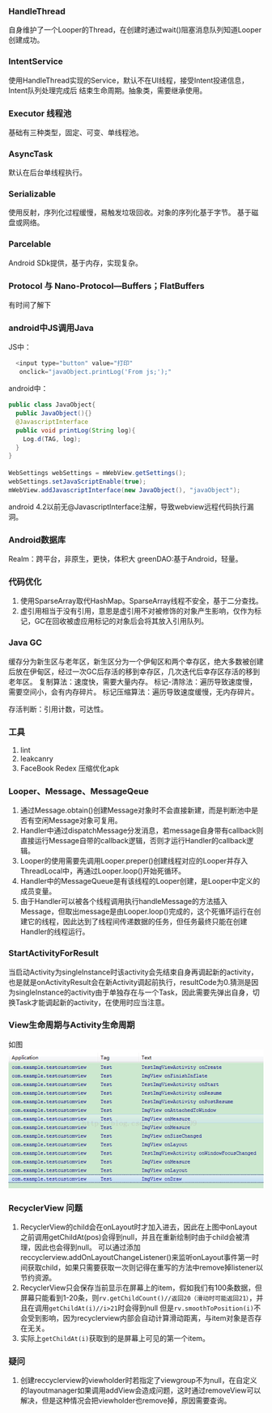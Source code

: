 ### HandleThread

自身维护了一个Looper的Thread，在创建时通过wait()阻塞消息队列知道Looper创建成功。

### IntentService
使用HandleThread实现的Service，默认不在UI线程，接受Intent投递信息，Intent队列处理完成后
结束生命周期。抽象类，需要继承使用。

### Executor 线程池
基础有三种类型，固定、可变、单线程池。

### AsyncTask
默认在后台单线程执行。

### Serializable
使用反射，序列化过程缓慢，易触发垃圾回收。对象的序列化基于字节。
基于磁盘或网络。

### Parcelable
Android SDk提供，基于内存，实现复杂。

### Protocol 与 Nano-Protocol—Buffers；FlatBuffers
有时间了解下

### android中JS调用Java
JS中：

``` Javascript
  <input type="button" value="打印"
   onclick="javaObject.printLog('From js;');"
```

android中：

``` java
public class JavaObject{
  public JavaObject(){}
  @JavascriptInterface
  public void printLog(String log){
    Log.d(TAG, log);
  }
}

WebSettings webSettings = mWebView.getSettings();
webSettings.setJavaScriptEnable(true);
mWebView.addJavascriptInterface(new JavaObject(), "javaObject");
```

android 4.2以前无@JavascriptInterface注解，导致webview远程代码执行漏洞。


### Android数据库
Realm：跨平台，非原生，更快，体积大
greenDAO:基于Android，轻量。

### 代码优化

1. 使用SparseArray取代HashMap。SparseArray线程不安全，基于二分查找。
2. 虚引用相当于没有引用，意思是虚引用不对被修饰的对象产生影响，仅作为标记，GC在回收被虚应用标记的对象后会将其放入引用队列。

### Java GC
缓存分为新生区与老年区，新生区分为一个伊甸区和两个幸存区，绝大多数被创建后放在伊甸区，经过一次GC后存活的移到幸存区，几次迭代后幸存区存活的移到老年区。
复制算法：速度快，需要大量内存。
标记-清除法：遍历导致速度慢，需要空间小，会有内存碎片。
标记压缩算法：遍历导致速度缓慢，无内存碎片。

存活判断：引用计数，可达性。

### 工具
1. lint
2. leakcanry
3. FaceBook Redex 压缩优化apk

### Looper、Message、MessageQeue
1. 通过Message.obtain()创建Message对象时不会直接新建，而是判断池中是否有空闲Message对象可复用。
2. Handler中通过dispatchMessage分发消息，若message自身带有callback则直接运行Message自带的callback逻辑，否则才运行Handler的callback逻辑。
3. Looper的使用需要先调用Looper.preper()创建线程对应的Looper并存入ThreadLocal中，再通过Looper.loop()开始死循环。
4. Handler中的MessageQueue是有该线程的Looper创建，是Looper中定义的成员变量。
4. 由于Handler可以被各个线程调用执行handleMessage的方法插入Message，但取出message是由Looper.loop()完成的，这个死循环运行在创建它的线程，因此达到了线程间传递数据的任务，但任务最终只能在创建Handler的线程运行。

### StartActivityForResult
当启动Activity为singleInstance时该activity会先结束自身再调起新的activity，也是就是onActivityResult会在新Activity调起前执行，resultCode为0.猜测是因为singleInstance的activity由于单独存在与一个Task，因此需要先弹出自身，切换Task才能调起新的activity，在使用时应当注意。

### View生命周期与Activity生命周期
如图![进入Project Structure](/imgs/view&activity%20life%20circle.png)

### RecyclerView 问题
1. RecyclerView的child会在onLayout时才加入进去，因此在上图中onLayout之前调用getChildAt(pos)会得到null，并且在重新绘制时由于child会被清理，因此也会得到null。
可以通过添加reccyclerview.addOnLayoutChangeListener()来监听onLayout事件第一时间获取child，如果只需要获取一次则记得在重写的方法中remove掉listener以节约资源。
2. RecyclerView只会保存当前显示在屏幕上的item，假如我们有100条数据，但屏幕只能看到1-20条，则`rv.getChildCount()//返回20（滑动时可能返回21）`，并且在调用`getChildAt(i)//i>21`时会得到null
但是`rv.smoothToPosition(i)`不会受到影响，因为recyclerview内部会自动计算滑动距离，与item对象是否存在无关。
3. 实际上`getChildAt(i)`获取到的是屏幕上可见的第一个item。

### 疑问
  1. 创建reccyclerview的viewholder时若指定了viewgroup不为null，在自定义的layoutmanager如果调用addView会造成问题，这时通过removeView可以解决，但是这种情况会把viewholder也remove掉，原因需要查询。
